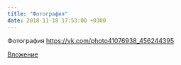 ```yaml
---
title: "Фотография"
date: 2018-11-18 17:53:00 +0300
---
```


Фотография
https://vk.com/photo41076938_456244395

[Вложение](https://vk.com/photo41076938_456244395)
